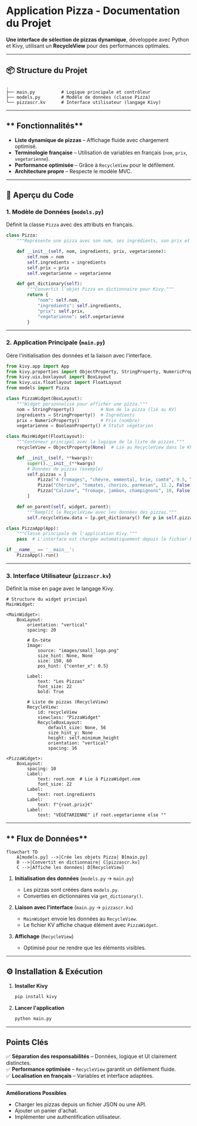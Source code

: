 # **Application Pizza - Documentation du Projet**  

**Une interface de sélection de pizzas dynamique**, développée avec Python et Kivy, utilisant un **RecycleView** pour des performances optimales.  

---

## **📦 Structure du Projet**  
```
.
├── main.py          # Logique principale et contrôleur
├── models.py        # Modèle de données (classe Pizza)
└── pizzascr.kv      # Interface utilisateur (langage Kivy)
```  

---

## ** Fonctionnalités**  
- **Liste dynamique de pizzas** – Affichage fluide avec chargement optimisé.  
- **Terminologie française** – Utilisation de variables en français (`nom`, `prix`, `vegetarienne`).  
- **Performance optimisée** – Grâce à `RecycleView` pour le défilement.  
- **Architecture propre** – Respecte le modèle MVC.  

---

## **📂 Aperçu du Code**  

### **1. Modèle de Données (`models.py`)**  
Définit la classe `Pizza` avec des attributs en français.  

```python
class Pizza:
    """Représente une pizza avec son nom, ses ingrédients, son prix et son statut végétarien."""

    def __init__(self, nom, ingredients, prix, vegetarienne):
        self.nom = nom
        self.ingredients = ingredients
        self.prix = prix
        self.vegetarienne = vegetarienne

    def get_dictionary(self):
        """Convertit l'objet Pizza en dictionnaire pour Kivy."""
        return {
            "nom": self.nom,
            "ingredients": self.ingredients,
            "prix": self.prix,
            "vegetarienne": self.vegetarienne
        }
```  

---

### **2. Application Principale (`main.py`)**  
Gère l'initialisation des données et la liaison avec l'interface.  

```python
from kivy.app import App
from kivy.properties import ObjectProperty, StringProperty, NumericProperty, BooleanProperty
from kivy.uix.boxlayout import BoxLayout
from kivy.uix.floatlayout import FloatLayout
from models import Pizza

class PizzaWidget(BoxLayout):
    """Widget personnalisé pour afficher une pizza."""
    nom = StringProperty()          # Nom de la pizza (lié au KV)
    ingredients = StringProperty()  # Ingrédients
    prix = NumericProperty()        # Prix (nombre)
    vegetarienne = BooleanProperty() # Statut végétarien

class MainWidget(FloatLayout):
    """Conteneur principal avec la logique de la liste de pizzas."""
    recycleView = ObjectProperty(None)  # Lié au RecycleView dans le KV

    def __init__(self, **kwargs):
        super().__init__(**kwargs)
        # Données de pizzas (exemple)
        self.pizzas = [
            Pizza("4 fromages", "chèvre, emmental, brie, comté", 9.5, True),
            Pizza("Chorizo", "tomates, chorizo, parmesan", 11.2, False),
            Pizza("Calzone", "fromage, jambon, champignons", 10, False)
        ]

    def on_parent(self, widget, parent):
        """Remplit le RecycleView avec les données des pizzas."""
        self.recycleView.data = [p.get_dictionary() for p in self.pizzas]

class PizzaApp(App):
    """Classe principale de l'application Kivy."""
    pass  # L'interface est chargée automatiquement depuis le fichier KV

if __name__ == '__main__':
    PizzaApp().run()
```  

---

### **3. Interface Utilisateur (`pizzascr.kv`)**  
Définit la mise en page avec le langage Kivy.  

```kv
# Structure du widget principal
MainWidget:

<MainWidget>:
    BoxLayout:
        orientation: "vertical"
        spacing: 20

        # En-tête
        Image:
            source: "images/small_logo.png"
            size_hint: None, None
            size: 150, 60
            pos_hint: {"center_x": 0.5}

        Label:
            text: "Les Pizzas"
            font_size: 22
            bold: True

        # Liste de pizzas (RecycleView)
        RecycleView:
            id: recycleView
            viewclass: "PizzaWidget"
            RecycleBoxLayout:
                default_size: None, 56
                size_hint_y: None
                height: self.minimum_height
                orientation: "vertical"
                spacing: 16

<PizzaWidget>:
    BoxLayout:
        spacing: 10
        Label:
            text: root.nom  # Lie à PizzaWidget.nom
            font_size: 22
        Label:
            text: root.ingredients
        Label:
            text: f"{root.prix}€"
        Label:
            text: "VÉGÉTARIENNE" if root.vegetarienne else ""
```  

---

## ** Flux de Données**  

```mermaid
flowchart TD
    A[models.py] -->|Crée les objets Pizza| B[main.py]
    B -->|Convertit en dictionnaire| C[pizzascr.kv]
    C -->|Affiche les données| D[RecycleView]
```  

1. **Initialisation des données** (`models.py` → `main.py`)  
   - Les pizzas sont créées dans `models.py`.  
   - Converties en dictionnaires via `get_dictionary()`.  

2. **Liaison avec l'interface** (`main.py` → `pizzascr.kv`)  
   - `MainWidget` envoie les données au `RecycleView`.  
   - Le fichier KV affiche chaque élément avec `PizzaWidget`.  

3. **Affichage** (`RecycleView`)  
   - Optimisé pour ne rendre que les éléments visibles.  

---

## **⚙️ Installation & Exécution**  

1. **Installer Kivy**  
   ```bash
   pip install kivy
   ```  

2. **Lancer l'application**  
   ```bash
   python main.py
   ```  

---

## Points Clés  
✅ **Séparation des responsabilités** – Données, logique et UI clairement distinctes.  
✅ **Performance optimisée** – `RecycleView` garantit un défilement fluide.  
✅ **Localisation en français** – Variables et interface adaptées.  

--- 

**Améliorations Possibles**  
- Charger les pizzas depuis un fichier JSON ou une API.  
- Ajouter un panier d'achat.  
- Implémenter une authentification utilisateur.  

